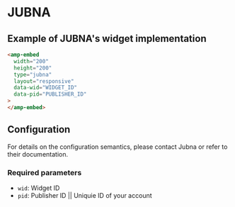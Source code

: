 <!---
Copyright 2019 The AMP HTML Authors. All Rights Reserved.

Licensed under the Apache License, Version 2.0 (the "License");
you may not use this file except in compliance with the License.
You may obtain a copy of the License at

      http://www.apache.org/licenses/LICENSE-2.0

Unless required by applicable law or agreed to in writing, software
distributed under the License is distributed on an "AS-IS" BASIS,
WITHOUT WARRANTIES OR CONDITIONS OF ANY KIND, either express or implied.
See the License for the specific language governing permissions and
limitations under the License.
-->

# JUBNA

## Example of JUBNA's widget implementation

```html
<amp-embed
  width="200"
  height="200"
  type="jubna"
  layout="responsive"
  data-wid="WIDGET_ID"
  data-pid="PUBLISHER_ID"
>
</amp-embed>
```

## Configuration

For details on the configuration semantics, please contact Jubna or refer to their documentation.

### Required parameters

- `wid`: Widget ID
- `pid`: Publisher ID || Uniquie ID of your account
